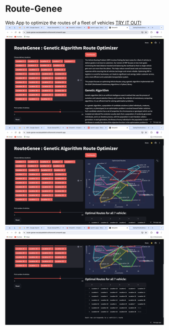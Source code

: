 # Route-Genee
Web App to optimize the routes of a fleet of vehicles
<a href="https://route-genee-ewzakpabkbktvcbfomxkv6.streamlit.app/">TRY IT OUT!</a>
<img src="s0.png">
<img src="s1.png">
<img src="s2.png">
